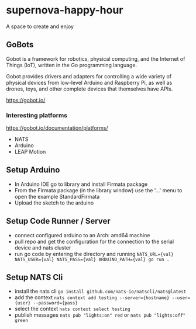 # supernova-happy-hour
A space to create and enjoy

## GoBots
Gobot is a framework for robotics, physical computing, and the Internet of Things (IoT), written in the Go programming language.

Gobot provides drivers and adapters for controlling a wide variety of physical devices from low-level Arduino and Raspberry Pi, as well as drones, toys, and other complete devices that themselves have APIs.

https://gobot.io/

### Interesting platforms
https://gobot.io/documentation/platforms/

- NATS
- Arduino
- LEAP Motion


## Setup Arduino
- In Arduino IDE go to library and install Firmata package
- From the Firmata package (in the library window) use the '...' menu to open the example StandardFirmata
- Upload the sketch to the arduino

## Setup Code Runner / Server
- connect configured arduino to an Arch: amd64 machine
- pull repo and get the configuration for the connection to the serial device and nats cluster
- run go code by entering the directory and running `NATS_URL={val} NATS_USER={val} NATS_PASS={val} ARDUINO_PATH={val} go run .` 

## Setup NATS Cli
- install the nats cli `go install github.com/nats-io/natscli/nats@latest`
- add the context `nats context add testing --server={hostname} --user={user} --password={pass}`
- select the context `nats context select testing`
- publish messages `nats pub "lights:on" red` or `nats pub "lights:off" green`
